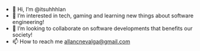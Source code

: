- 👋 Hi, I’m @itsuhhhlan
- 👀 I’m interested in tech, gaming and learning new things about software engineering!
- 🌱 I’m looking to collaborate on software developments that benefits our society!
- 📫 How to reach me allancnevalga@gmail.com

<!---
itsuhhhlan/itsuhhhlan is a ✨ special ✨ repository because its `README.md` (this file) appears on your GitHub profile.
You can click the Preview link to take a look at your changes.
--->
